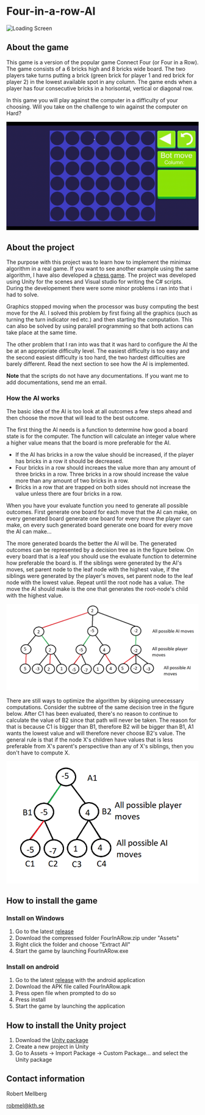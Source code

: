 # Four-in-a-row-AI

![Loading Screen](GIFs/Fyra-i-rad-2019-10-07-12-41-39_Trim.gif)

## About the game

This game is a version of the popular game Connect Four (or Four in a Row). The game consists of a 6 bricks high and 8 bricks wide board. The two players take turns putting a brick (green brick for player 1 and red brick for player 2) in the lowest available spot in any column. The game ends when a player has four consecutive bricks in a horisontal, vertical or diagonal row.

In this game you will play against the computer in a difficulty of your choosing. Will you take on the challenge to win against the computer on Hard?

![Gameplay](GIFs/Fyra-i-rad-2019-10-07-12-40-06.gif)

## About the project

The purpose with this project was to learn how to implement the minimax algorithm in a real game. If you want to see another example using the same algorithm, I have also developed a [chess game](https://github.com/Robert-Mellberg/Chess-AI). The project was developed using Unity for the scenes and Visual studio for writing the C# scripts. During the developement there were some minor problems i ran into that i had to solve.

Graphics stopped moving when the processor was busy computing the best move for the AI. I solved this problem by first fixing all the graphics (such as turning the turn indicator red etc.) and then starting the computation. This can also be solved by using paralell programming so that both actions can take place at the same time.

The other problem that I ran into was that it was hard to configure the AI the be at an appropriate difficulty level. The easiest difficulty is too easy and the second easiest difficulty is too hard, the two hardest difficulties are barely different. Read the next section to see how the AI is implemented.

**Note** that the scripts do not have any documentations. If you want me to add documentations, send me an email.

### How the AI works

The basic idea of the AI is too look at all outcomes a few steps ahead and then choose the move that will lead to the best outcome.

The first thing the AI needs is a function to determine how good a board state is for the computer. The function will calculate an integer value where a higher value means that the board is more preferable for the AI.
* If the AI has bricks in a row the value should be increased, if the player has bricks in a row it should be decreased.
* Four bricks in a row should increaes the value more than any amount of three bricks in a row. Three bricks in a row should increase the value more than any amount of two bricks in a row.
* Bricks in a row that are trapped on both sides should not increase the value unless there are four bricks in a row.

When you have your evaluate function you need to generate all possible outcomes. First generate one board for each move that the AI can make, on every generated board generate one board for every move the player can make, on every such generated board generate one board for every move the AI can make...

The more generated boards the better the AI will be. The generated outcomes can be represented by a decision tree as in the figure below. On every board that is a leaf you should use the evaluate function to determine how preferable the board is. If the siblings were generated by the AI's moves, set parent node to the leaf node with the highest value, if the siblings were generated by the player's moves, set parent node to the leaf node with the lowest value. Repeat until the root node has a value. The move the AI should make is the one that generates the root-node's child with the highest value.

![](GIFs/Minimax.png)

There are still ways to optimize the algorithm by skipping unnecessary computations. Consider the subtree of the same decision tree in the figure below. After C1 has been evaluated, there's no reason to continue to calculate the value of B2 since that path will never be taken. The reason for that is because C1 is bigger than B1, therefore B2 will be bigger than B1, A1 wants the lowest value and will therefore never choose B2's value. The general rule is that if the node X's children have values that is less preferable from X's parent's perspective than any of X's siblings, then you don't have to compute X.

![](GIFs/MinimaxSubtree.png)

## How to install the game

### Install on Windows

1. Go to the latest [release](https://github.com/Robert-Mellberg/Four-in-a-row-AI/releases/tag/v1.0)
2. Download the compressed folder FourInARow.zip under "Assets"
3. Right click the folder and choose "Extract All"
4. Start the game by launching FourInARow.exe

### Install on android

1. Go to the latest [release](https://github.com/Robert-Mellberg/Four-in-a-row-AI/releases/tag/v1.0) with the android application
2. Download the APK file called FourInARow.apk
3. Press open file when prompted to do so
4. Press install
5. Start the game by launching the application

## How to install the Unity project

1. Download the [Unity package](https://github.com/Robert-Mellberg/Four-in-a-row-AI/blob/master/FourInARow.unitypackage)
2. Create a new project in Unity
3. Go to Assets -> Import Package -> Custom Package... and select the Unity package

## Contact information
Robert Mellberg

robmel@kth.se
